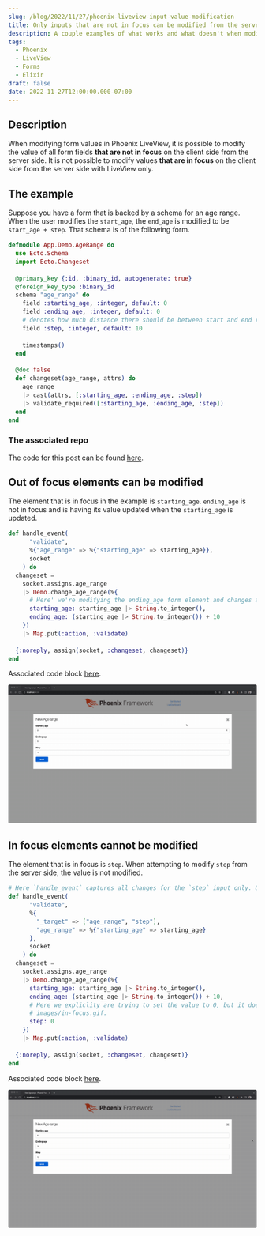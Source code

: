 ```yaml
---
slug: /blog/2022/11/27/phoenix-liveview-input-value-modification
title: Only inputs that are not in focus can be modified from the server side in Phoenix LiveView.
description: A couple examples of what works and what doesn't when modifying the backing form values in Phoenix LiveView.
tags:
  - Phoenix
  - LiveView
  - Forms
  - Elixir
draft: false
date: 2022-11-27T12:00:00.000-07:00
---
```


## Description

When modifying form values in Phoenix LiveView, it is possible to modify the value of all form fields **that are not in focus** on the client side from the server side. It is not possible to modify values **that are in focus** on the client side from the server side with LiveView only.

## The example

Suppose you have a form that is backed by a schema for an age range. When the user modifies the `start_age`, the `end_age` is modified to be `start_age + step`. That schema is of the following form.

```elixir
defmodule App.Demo.AgeRange do
  use Ecto.Schema
  import Ecto.Changeset

  @primary_key {:id, :binary_id, autogenerate: true}
  @foreign_key_type :binary_id
  schema "age_range" do
    field :starting_age, :integer, default: 0
    field :ending_age, :integer, default: 0
    # denotes how much distance there should be between start and end range
    field :step, :integer, default: 10

    timestamps()
  end

  @doc false
  def changeset(age_range, attrs) do
    age_range
    |> cast(attrs, [:starting_age, :ending_age, :step])
    |> validate_required([:starting_age, :ending_age, :step])
  end
end
```

### The associated repo

The code for this post can be found [here](https://github.com/blakedietz/phoenix-liveview-form-focus).

## Out of focus elements can be modified

The element that is in focus in the example is `starting_age`. `ending_age` is not in focus and is having its value updated when the `starting_age` is updated.

```elixir
def handle_event(
      "validate",
      %{"age_range" => %{"starting_age" => starting_age}},
      socket
    ) do
  changeset =
    socket.assigns.age_range
    |> Demo.change_age_range(%{
      # Here' we're modifying the ending_age form element and changes are being accepted.
      starting_age: starting_age |> String.to_integer(),
      ending_age: (starting_age |> String.to_integer()) + 10
    })
    |> Map.put(:action, :validate)

  {:noreply, assign(socket, :changeset, changeset)}
end
```

Associated code block [here](https://github.com/blakedietz/phoenix-liveview-form-focus/blob/1a6383d251405460202e152d749df624074a6e25/lib/app_web/live/age_range_live/form_component.ex#L41).

![](./not-in-focus.gif)

## In focus elements cannot be modified

The element that is in focus is `step`. When attempting to modify `step` from the server side, the value is not modified.

```elixir
# Here `handle_event` captures all changes for the `step` input only. Upon change `step` is set the value of 0. Note in the gif that it doesn't override the form value on the client side.
def handle_event(
      "validate",
      %{
        "_target" => ["age_range", "step"],
        "age_range" => %{"starting_age" => starting_age}
      },
      socket
    ) do
  changeset =
    socket.assigns.age_range
    |> Demo.change_age_range(%{
      starting_age: starting_age |> String.to_integer(),
      ending_age: (starting_age |> String.to_integer()) + 10,
      # Here we expliclity are trying to set the value to 0, but it does nothing. See
      # images/in-focus.gif.
      step: 0
    })
    |> Map.put(:action, :validate)

  {:noreply, assign(socket, :changeset, changeset)}
end
```

Associated code block [here](<[true](https://github.com/blakedietz/phoenix-liveview-form-focus/blob/1a6383d251405460202e152d749df624074a6e25/lib/app_web/live/age_range_live/form_component.ex#L16)>).

![](./in-focus.gif)
